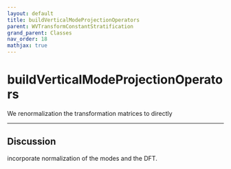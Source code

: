 ```yaml
---
layout: default
title: buildVerticalModeProjectionOperators
parent: WVTransformConstantStratification
grand_parent: Classes
nav_order: 18
mathjax: true
---
```


#  buildVerticalModeProjectionOperators

We renormalization the transformation matrices to directly


---

## Discussion
incorporate normalization of the modes and the DFT.
